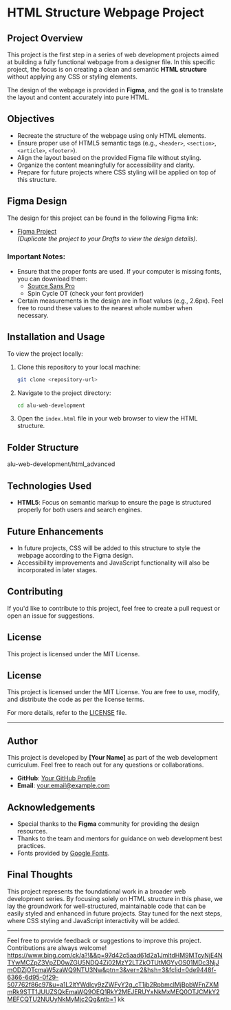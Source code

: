 # HTML Structure Webpage Project

## Project Overview
This project is the first step in a series of web development projects aimed at building a fully functional webpage from a designer file. In this specific project, the focus is on creating a clean and semantic **HTML structure** without applying any CSS or styling elements. 

The design of the webpage is provided in **Figma**, and the goal is to translate the layout and content accurately into pure HTML.

## Objectives
- Recreate the structure of the webpage using only HTML elements.
- Ensure proper use of HTML5 semantic tags (e.g., `<header>`, `<section>`, `<article>`, `<footer>`).
- Align the layout based on the provided Figma file without styling.
- Organize the content meaningfully for accessibility and clarity.
- Prepare for future projects where CSS styling will be applied on top of this structure.

## Figma Design
The design for this project can be found in the following Figma link:

- [Figma Project](#)  
*(Duplicate the project to your Drafts to view the design details).*

### Important Notes:
- Ensure that the proper fonts are used. If your computer is missing fonts, you can download them:
  - [Source Sans Pro](https://fonts.google.com/specimen/Source+Sans+Pro)
  - Spin Cycle OT (check your font provider)
- Certain measurements in the design are in float values (e.g., 2.6px). Feel free to round these values to the nearest whole number when necessary.

## Installation and Usage
To view the project locally:
1. Clone this repository to your local machine:
    ```bash
    git clone <repository-url>
    ```
2. Navigate to the project directory:
    ```bash
    cd alu-web-development
    ```
3. Open the `index.html` file in your web browser to view the HTML structure.

## Folder Structure
alu-web-development/html_advanced


## Technologies Used
- **HTML5**: Focus on semantic markup to ensure the page is structured properly for both users and search engines.

## Future Enhancements
- In future projects, CSS will be added to this structure to style the webpage according to the Figma design.
- Accessibility improvements and JavaScript functionality will also be incorporated in later stages.

## Contributing
If you'd like to contribute to this project, feel free to create a pull request or open an issue for suggestions.

## License
This project is licensed under the MIT License.

## License
This project is licensed under the MIT License. You are free to use, modify, and distribute the code as per the license terms.

For more details, refer to the [LICENSE](LICENSE) file.

---

## Author
This project is developed by **[Your Name]** as part of the web development curriculum. Feel free to reach out for any questions or collaborations.

- **GitHub**: [Your GitHub Profile](https://github.com/yourusername)
- **Email**: your.email@example.com

## Acknowledgements
- Special thanks to the **Figma** community for providing the design resources.
- Thanks to the team and mentors for guidance on web development best practices.
- Fonts provided by [Google Fonts](https://fonts.google.com/).

## Final Thoughts
This project represents the foundational work in a broader web development series. By focusing solely on HTML structure in this phase, we lay the groundwork for well-structured, maintainable code that can be easily styled and enhanced in future projects. Stay tuned for the next steps, where CSS styling and JavaScript interactivity will be added.

---

Feel free to provide feedback or suggestions to improve this project. Contributions are always welcome!
https://www.bing.com/ck/a?!&&p=97d42c5aad61d2a1JmltdHM9MTcyNjE4NTYwMCZpZ3VpZD0wZGU5NDQ4Zi02MzY2LTZkOTUtMGYyOS01MDc3NjJmODZjOTcmaW5zaWQ9NTU3Nw&ptn=3&ver=2&hsh=3&fclid=0de9448f-6366-6d95-0f29-507762f86c97&u=a1L2ltYWdlcy9zZWFyY2g_cT1jb2RpbmclMjBpbWFnZXMmRk9STT1JUUZSQkEmaWQ9OEQ1RkY2MEJERUYxNkMxMEQ0OTJCMkY2MEFCQTU2NUUyNkMyMjc2Qg&ntb=1
kk